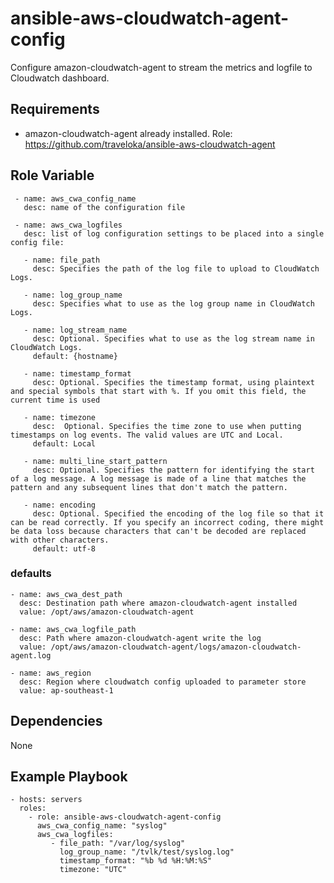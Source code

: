 # ansible-aws-cloudwatch-agent-config
Configure amazon-cloudwatch-agent to stream the metrics and logfile to Cloudwatch dashboard.

## Requirements ##
- amazon-cloudwatch-agent already installed. Role: https://github.com/traveloka/ansible-aws-cloudwatch-agent

## Role Variable ##

     - name: aws_cwa_config_name
       desc: name of the configuration file
   
     - name: aws_cwa_logfiles
       desc: list of log configuration settings to be placed into a single config file:
       
       - name: file_path
         desc: Specifies the path of the log file to upload to CloudWatch Logs.
       
       - name: log_group_name
         desc: Specifies what to use as the log group name in CloudWatch Logs.
         
       - name: log_stream_name
         desc: Optional. Specifies what to use as the log stream name in CloudWatch Logs.
         default: {hostname}
      
       - name: timestamp_format
         desc: Optional. Specifies the timestamp format, using plaintext and special symbols that start with %. If you omit this field, the current time is used
         
       - name: timezone
         desc:  Optional. Specifies the time zone to use when putting timestamps on log events. The valid values are UTC and Local.
         default: Local
       
       - name: multi_line_start_pattern
         desc: Optional. Specifies the pattern for identifying the start of a log message. A log message is made of a line that matches the pattern and any subsequent lines that don't match the pattern. 
         
       - name: encoding
         desc: Optional. Specified the encoding of the log file so that it can be read correctly. If you specify an incorrect coding, there might be data loss because characters that can't be decoded are replaced with other characters.
         default: utf-8
    
### defaults ###

    - name: aws_cwa_dest_path
      desc: Destination path where amazon-cloudwatch-agent installed
      value: /opt/aws/amazon-cloudwatch-agent

    - name: aws_cwa_logfile_path
      desc: Path where amazon-cloudwatch-agent write the log
      value: /opt/aws/amazon-cloudwatch-agent/logs/amazon-cloudwatch-agent.log
      
    - name: aws_region
      desc: Region where cloudwatch config uploaded to parameter store
      value: ap-southeast-1
      
## Dependencies ##

None

## Example Playbook ##

    - hosts: servers
      roles:
        - role: ansible-aws-cloudwatch-agent-config
          aws_cwa_config_name: "syslog"
          aws_cwa_logfiles:
             - file_path: "/var/log/syslog"
               log_group_name: "/tvlk/test/syslog.log"
               timestamp_format: "%b %d %H:%M:%S"
               timezone: "UTC"


    
